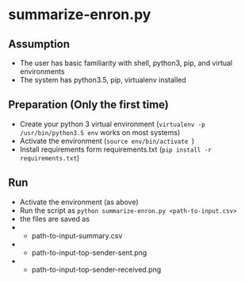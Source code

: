 # summarize-enron.py

## Assumption
- The user has basic familiarity with shell, python3, pip, and virtual environments
- The system has python3.5, pip, virtualenv installed

## Preparation (Only the first time)
- Create your python 3 virtual environment (```virtualenv -p /usr/bin/python3.5 env``` works on most systems)
- Activate the environment (```source env/bin/activate ```)
- Install requirements form requirements.txt (```pip install -r requirements.txt```)

## Run
- Activate the environment (as above)
- Run the script as  ```python summarize-enron.py <path-to-input.csv>```
- the files are saved as
- - path-to-input-summary.csv
- - path-to-input-top-sender-sent.png
- - path-to-input-top-sender-received.png

